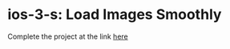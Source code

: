 # ios-3-s: Load Images Smoothly

Complete the project at the link [here](https://github.com/joinpursuit/Pursuit-Core-iOS-Smoothly-Load-Images-Practice/tree/master)
